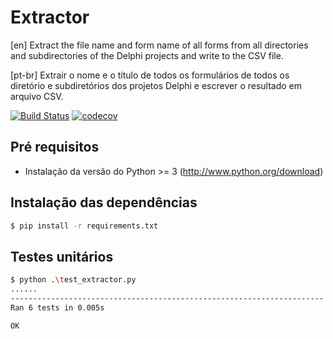 # Extractor

[en] Extract the file name and form name of all forms from all directories and subdirectories of the Delphi projects and write to the CSV file.

[pt-br] Extrair o nome e o título de todos os formulários de todos os diretório e subdiretórios dos projetos Delphi e escrever o resultado em arquivo CSV.

[![Build Status](https://travis-ci.org/intelecto/extractor.svg?branch=master)](https://travis-ci.org/intelecto/extractor)
[![codecov](https://codecov.io/gh/intelecto/extractor/branch/master/graph/badge.svg)](https://codecov.io/gh/intelecto/extractor) 

Pré requisitos
-------

  * Instalação da versão do Python >= 3 (http://www.python.org/download)
  
Instalação das dependências
-------

```bash
$ pip install -r requirements.txt
```

Testes unitários
---------

```bash
$ python .\test_extractor.py
......
----------------------------------------------------------------------
Ran 6 tests in 0.005s

OK
```
